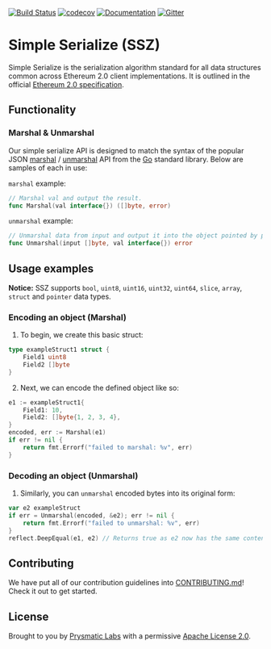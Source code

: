 [![Build Status](https://badge.buildkite.com/5945b9820092260cdc05fc0c736f50df313e15929dd0c864c4.svg?branch=master)](https://buildkite.com/prysmatic-labs/go-ssz)
[![codecov](https://codecov.io/gh/prysmaticlabs/go-ssz/branch/master/graph/badge.svg)](https://codecov.io/gh/prysmaticlabs/go-ssz)
[![Documentation](https://godoc.org/github.com/prysmatic-labs/go-ssz?status.svg)](http://godoc.org/github.com/prysmatic-labs/go-ssz)
[![Gitter](https://badges.gitter.im/Join%20Chat.svg)](https://gitter.im/prysmaticlabs/geth-sharding?utm_source=badge&utm_medium=badge&utm_campaign=pr-badge)

# Simple Serialize (SSZ)
Simple Serialize is the serialization algorithm standard for all data structures common across Ethereum 2.0 client implementations. It is outlined in the official [Ethereum 2.0 specification](https://github.com/ethereum/eth2.0-specs/blob/master/specs/simple-serialize.md). 

## Functionality

### Marshal & Unmarshal
Our simple serialize API is designed to match the syntax of the popular JSON [marshal](https://golang.org/pkg/encoding/json/#Marshal) / [unmarshal](https://golang.org/pkg/encoding/json/#Unmarshal) API from the [Go](https://golang.org) standard library. Below are samples of each in use:

`marshal` example:
```go
// Marshal val and output the result.
func Marshal(val interface{}) ([]byte, error)
```
`unmarshal` example:
```go
// Unmarshal data from input and output it into the object pointed by pointer val.
func Unmarshal(input []byte, val interface{}) error
```
## Usage examples
**Notice:** SSZ supports `bool`, `uint8`, `uint16`, `uint32`, `uint64`, `slice`, `array`, `struct` and `pointer` data types.

### Encoding an object (Marshal)

1. To begin, we create this basic struct:

```go
type exampleStruct1 struct {
    Field1 uint8
    Field2 []byte
}
````

2. Next, we can encode the defined object like so:

```go
e1 := exampleStruct1{
    Field1: 10,
    Field2: []byte{1, 2, 3, 4},
}
encoded, err := Marshal(e1)
if err != nil {
    return fmt.Errorf("failed to marshal: %v", err)
}
```

### Decoding an object (Unmarshal)

1. Similarly, you can `unmarshal` encoded bytes into its original form:

```go
var e2 exampleStruct
if err = Unmarshal(encoded, &e2); err != nil {
    return fmt.Errorf("failed to unmarshal: %v", err)
}
reflect.DeepEqual(e1, e2) // Returns true as e2 now has the same content as e1.
```

## Contributing
We have put all of our contribution guidelines into [CONTRIBUTING.md](https://github.com/prysmaticlabs/prysm/blob/master/CONTRIBUTING.md)! Check it out to get started.

## License

Brought to you by [Prysmatic Labs](https://prysmaticlabs.com) with a permissive [Apache License 2.0](license.md).
